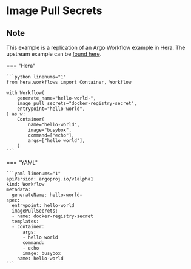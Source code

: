 # Image Pull Secrets

## Note

This example is a replication of an Argo Workflow example in Hera.
The upstream example can be [found here](https://github.com/argoproj/argo-workflows/blob/main/examples/image-pull-secrets.yaml).




=== "Hera"

    ```python linenums="1"
    from hera.workflows import Container, Workflow

    with Workflow(
        generate_name="hello-world-",
        image_pull_secrets="docker-registry-secret",
        entrypoint="hello-world",
    ) as w:
        Container(
            name="hello-world",
            image="busybox",
            command=["echo"],
            args=["hello world"],
        )
    ```

=== "YAML"

    ```yaml linenums="1"
    apiVersion: argoproj.io/v1alpha1
    kind: Workflow
    metadata:
      generateName: hello-world-
    spec:
      entrypoint: hello-world
      imagePullSecrets:
      - name: docker-registry-secret
      templates:
      - container:
          args:
          - hello world
          command:
          - echo
          image: busybox
        name: hello-world
    ```

